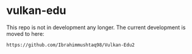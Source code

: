 # vulkan-edu
This repo is not in development any longer. The current development is moved to here:
```
https://github.com/Ibrahimmushtaq98/Vulkan-Edu2
``` 
